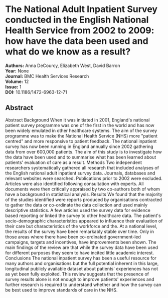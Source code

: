 # The National Adult Inpatient Survey conducted in the English National Health Service from 2002 to 2009: how have the data been used and what do we know as a result?

**Authors:** Anna DeCourcy, Elizabeth West, David Barron  
**Year:** None  
**Journal:** BMC Health Services Research  
**Volume:** 12  
**Issue:** 1  
**DOI:** 10.1186/1472-6963-12-71  

## Abstract
Abstract                      Background            When it was initiated in 2001, England's national patient survey programme was one of the first in the world and has now been widely emulated in other healthcare systems. The aim of the survey programme was to make the National Health Service (NHS) more "patient centred" and more responsive to patient feedback. The national inpatient survey has now been running in England annually since 2002 gathering data from over 600,000 patients. The aim of this study is to investigate how the data have been used and to summarise what has been learned about patients' evaluation of care as a result.                                Methods            Two independent researchers systematically gathered all research that included analyses of the English national adult inpatient survey data. Journals, databases and relevant websites were searched. Publications prior to 2002 were excluded. Articles were also identified following consultation with experts. All documents were then critically appraised by two co-authors both of whom have a background in statistical analysis.                                Results            We found that the majority of the studies identified were reports produced by organisations contracted to gather the data or co-ordinate the data collection and used mainly descriptive statistics. A few articles used the survey data for evidence based reporting or linked the survey to other healthcare data. The patient's socio-demographic characteristics appeared to influence their evaluation of their care but characteristics of the workforce and the. At a national level, the results of the survey have been remarkably stable over time. Only in those areas where there have been co-ordinated government-led campaigns, targets and incentives, have improvements been shown. The main findings of the review are that while the survey data have been used for different purposes they seem to have incited little academic interest.                                Conclusions            The national inpatient survey has been a useful resource for many authors and organisations but the full potential inherent in this large, longitudinal publicly available dataset about patients' experiences has not as yet been fully exploited.            This review suggests that the presence of survey results alone is not enough to improve patients' experiences and further research is required to understand whether and how the survey can be best used to improve standards of care in the NHS.

